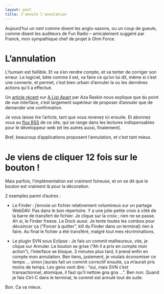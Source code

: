 ```yaml
---
layout: post
title: J'annule l'annulation
---
```

<p>Aujourd&#8217;hui un <i>rant</i> comme disent les anglo-saxons, ou un coup de gueule, comme disent les auditeurs de Fun Radio &#8211; amicalement sugg&eacute;r&eacute; par Franck, mon sympathique chef de projet &agrave; Ohm Force.</p>

<h1>L&#8217;annulation</h1>

<p>L&#8217;humain est faillible. Et va s&#8217;en rendre compte, et va tenter de corriger son erreur.
Le logiciel, b&ecirc;te comme il est, va faire ce qu&#8217;on lui dit, m&ecirc;me si c&#8217;est une connerie, et permet, c&#8217;est bien urbain d&#8217;annuler la ou les derni&egrave;res actions qu&#8217;il a effectu&eacute;.</p>

<p>Un <a href="http://www.alistapart.com/articles/neveruseawarning">article r&eacute;cent</a> sur <a href="http://www.alistapart.com/">A List Apart</a> par Aza Raskin nous explique que du point de vue interface, c&#8217;est largement sup&eacute;rieur de proposer d&#8217;annuler que de demander une confirmation.</p>

<p>Je vous laisse lire l&#8217;article, tant que vous revenez ici ensuite. Et abonnez vous au <a href="http://www.alistapart.com/feed/rss.xml">flux RSS</a> de ce site, qui se range dans les lectures indispensables pour le d&eacute;veloppeur web (et les autres aussi, finalement).</p>

<p>Bref, beaucoup d&#8217;applications proposent l&#8217;annulation, et c&#8217;est tant mieux.</p>

<h1>Je viens de cliquer 12 fois sur le bouton !</h1>

<p>Mais parfois, l&#8217;impl&eacute;mentation est vraiment foireuse, et on se dit que le bouton est vraiment l&agrave; pour la d&eacute;coration.</p>

<p>2 exemples parmi d&#8217;autres :</p>

<ul>
<li><p>Le Finder : j&#8217;envoie un fichier relativement volumineux sur un partage WebDAV. Pas dans le bon r&eacute;pertoire. Y a une jolie petite croix &agrave; c&ocirc;t&eacute; de la barre de transfert de fichier. Je clique sur la croix ; rien ne se passe. Ah si, le Finder freeze. Le Dock aussi. Je tente toutes les combos pour d&eacute;coincer &ccedil;a (&#8220;Forcer &agrave; quitter&#8221;, kill du Finder dans un terminal) rien &agrave; faire. Au final le fichier a &eacute;t&eacute; transf&eacute;r&eacute;, malgr&eacute; tout mes r&eacute;criminations.</p></li>
<li><p>Le plugin SVN sous Eclipse : Je fais un commit malheureux, vite, je clique sur Annuler. Le bouton se grise (&#8220;Ah il a pris en compte mon action&#8221;), l&#8217;interface se bloque. 3 minutes plus tard, il prend enfin en compte mon annulation. Ben tiens, justement, je voulais &eacute;conomiser ce temps &#8230; sinon j&#8217;aurais fait un commit correctif ensuite, &ccedil;a m&#8217;aurait pris moins de temps. Les gens vont dire : &#8220;oui, mais SVN c&#8217;est transactionnel, atomique, il faut qu&#8217;il nettoie gna gna &#8230;&#8221;. Ben non. Quand je fais Ctrl-C dans le terminal, le commit est annul&eacute; tout de suite.</p></li>
</ul>

<p>Bon. Ca va mieux.</p>      
